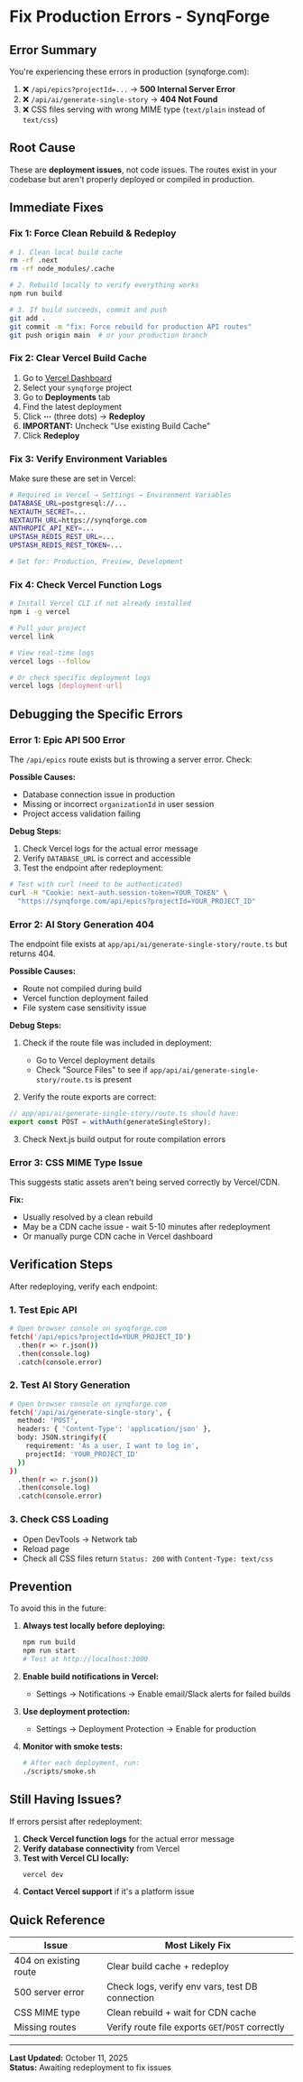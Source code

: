 # Fix Production Errors - SynqForge

## Error Summary
You're experiencing these errors in production (synqforge.com):

1. ❌ `/api/epics?projectId=...` → **500 Internal Server Error**
2. ❌ `/api/ai/generate-single-story` → **404 Not Found**  
3. ❌ CSS files serving with wrong MIME type (`text/plain` instead of `text/css`)

## Root Cause
These are **deployment issues**, not code issues. The routes exist in your codebase but aren't properly deployed or compiled in production.

## Immediate Fixes

### Fix 1: Force Clean Rebuild & Redeploy

```bash
# 1. Clean local build cache
rm -rf .next
rm -rf node_modules/.cache

# 2. Rebuild locally to verify everything works
npm run build

# 3. If build succeeds, commit and push
git add .
git commit -m "fix: Force rebuild for production API routes"
git push origin main  # or your production branch
```

### Fix 2: Clear Vercel Build Cache

1. Go to [Vercel Dashboard](https://vercel.com/dashboard)
2. Select your `synqforge` project
3. Go to **Deployments** tab
4. Find the latest deployment
5. Click **⋯** (three dots) → **Redeploy**
6. **IMPORTANT:** Uncheck "Use existing Build Cache"
7. Click **Redeploy**

### Fix 3: Verify Environment Variables

Make sure these are set in Vercel:

```bash
# Required in Vercel → Settings → Environment Variables
DATABASE_URL=postgresql://...
NEXTAUTH_SECRET=...
NEXTAUTH_URL=https://synqforge.com
ANTHROPIC_API_KEY=...
UPSTASH_REDIS_REST_URL=...
UPSTASH_REDIS_REST_TOKEN=...

# Set for: Production, Preview, Development
```

### Fix 4: Check Vercel Function Logs

```bash
# Install Vercel CLI if not already installed
npm i -g vercel

# Pull your project
vercel link

# View real-time logs
vercel logs --follow

# Or check specific deployment logs
vercel logs [deployment-url]
```

## Debugging the Specific Errors

### Error 1: Epic API 500 Error

The `/api/epics` route exists but is throwing a server error. Check:

**Possible Causes:**
- Database connection issue in production
- Missing or incorrect `organizationId` in user session
- Project access validation failing

**Debug Steps:**
1. Check Vercel logs for the actual error message
2. Verify `DATABASE_URL` is correct and accessible
3. Test the endpoint after redeployment:

```bash
# Test with curl (need to be authenticated)
curl -H "Cookie: next-auth.session-token=YOUR_TOKEN" \
  "https://synqforge.com/api/epics?projectId=YOUR_PROJECT_ID"
```

### Error 2: AI Story Generation 404

The endpoint file exists at `app/api/ai/generate-single-story/route.ts` but returns 404.

**Possible Causes:**
- Route not compiled during build
- Vercel function deployment failed
- File system case sensitivity issue

**Debug Steps:**
1. Check if the route file was included in deployment:
   - Go to Vercel deployment details
   - Check "Source Files" to see if `app/api/ai/generate-single-story/route.ts` is present

2. Verify the route exports are correct:
```typescript
// app/api/ai/generate-single-story/route.ts should have:
export const POST = withAuth(generateSingleStory);
```

3. Check Next.js build output for route compilation errors

### Error 3: CSS MIME Type Issue

This suggests static assets aren't being served correctly by Vercel/CDN.

**Fix:**
- Usually resolved by a clean rebuild
- May be a CDN cache issue - wait 5-10 minutes after redeployment
- Or manually purge CDN cache in Vercel dashboard

## Verification Steps

After redeploying, verify each endpoint:

### 1. Test Epic API
```bash
# Open browser console on synqforge.com
fetch('/api/epics?projectId=YOUR_PROJECT_ID')
  .then(r => r.json())
  .then(console.log)
  .catch(console.error)
```

### 2. Test AI Story Generation
```bash
# Open browser console on synqforge.com  
fetch('/api/ai/generate-single-story', {
  method: 'POST',
  headers: { 'Content-Type': 'application/json' },
  body: JSON.stringify({
    requirement: 'As a user, I want to log in',
    projectId: 'YOUR_PROJECT_ID'
  })
})
  .then(r => r.json())
  .then(console.log)
  .catch(console.error)
```

### 3. Check CSS Loading
- Open DevTools → Network tab
- Reload page
- Check all CSS files return `Status: 200` with `Content-Type: text/css`

## Prevention

To avoid this in the future:

1. **Always test locally before deploying:**
   ```bash
   npm run build
   npm run start
   # Test at http://localhost:3000
   ```

2. **Enable build notifications in Vercel:**
   - Settings → Notifications → Enable email/Slack alerts for failed builds

3. **Use deployment protection:**
   - Settings → Deployment Protection → Enable for production

4. **Monitor with smoke tests:**
   ```bash
   # After each deployment, run:
   ./scripts/smoke.sh
   ```

## Still Having Issues?

If errors persist after redeployment:

1. **Check Vercel function logs** for the actual error message
2. **Verify database connectivity** from Vercel
3. **Test with Vercel CLI locally:**
   ```bash
   vercel dev
   ```
4. **Contact Vercel support** if it's a platform issue

## Quick Reference

| Issue | Most Likely Fix |
|-------|----------------|
| 404 on existing route | Clear build cache + redeploy |
| 500 server error | Check logs, verify env vars, test DB connection |
| CSS MIME type | Clean rebuild + wait for CDN cache |
| Missing routes | Verify route file exports `GET`/`POST` correctly |

---

**Last Updated:** October 11, 2025  
**Status:** Awaiting redeployment to fix issues
